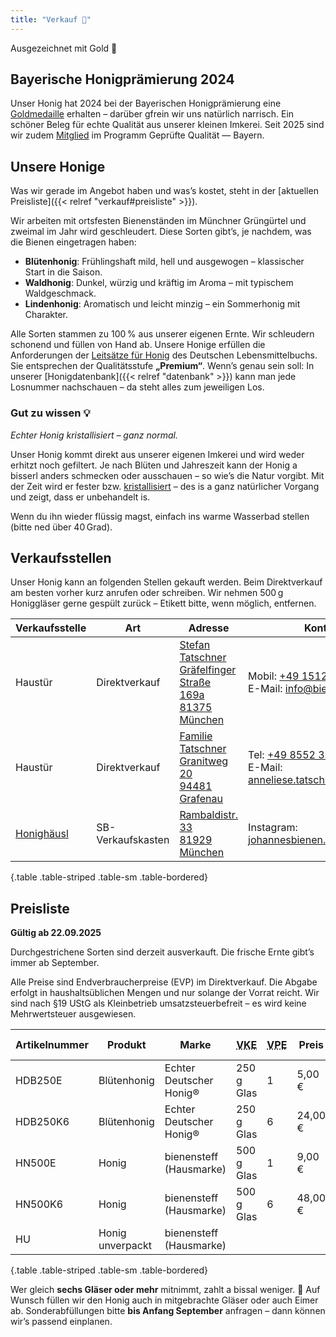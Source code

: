 ```yaml
---
title: "Verkauf 🍯"
---
```


<div class="card mb-4">
    <div class="card-header">
        Ausgezeichnet mit Gold 🥇
    </div>
    <div class="card-body">
        <h2 class="card-title h5">
            Bayerische Honigprämierung 2024
        </h2>
        <p class="card-text">
            Unser Honig hat 2024 bei der Bayerischen Honigprämierung eine <a href="/auszeichnungen/2024-11-03-honigpraemierung.pdf">Goldmedaille</a> erhalten – darüber gfrein wir uns natürlich narrisch.
            Ein schöner Beleg für echte Qualität aus unserer kleinen Imkerei.
            Seit 2025 sind wir zudem <a href="/zertifikate/20250523-gq-zertifikat.pdf">Mitglied</a> im Programm Geprüfte Qualität — Bayern.
        </p>
    </div>
</div>

## Unsere Honige

Was wir gerade im Angebot haben und was’s kostet, steht in der [aktuellen Preisliste]({{< relref "verkauf#preisliste" >}}).

Wir arbeiten mit ortsfesten Bienenständen im Münchner Grüngürtel und zweimal im Jahr wird geschleudert.
Diese Sorten gibt’s, je nachdem, was die Bienen eingetragen haben:

- **Blütenhonig**: Frühlingshaft mild, hell und ausgewogen – klassischer Start in die Saison.
- **Waldhonig**: Dunkel, würzig und kräftig im Aroma – mit typischem Waldgeschmack.
- **Lindenhonig**: Aromatisch und leicht minzig – ein Sommerhonig mit Charakter.

Alle Sorten stammen zu 100 % aus unserer eigenen Ernte.
Wir schleudern schonend und füllen von Hand ab.
Unsere Honige erfüllen die Anforderungen der [Leitsätze für Honig](https://www.bmel.de/SharedDocs/Downloads/DE/_Ernaehrung/Lebensmittel-Kennzeichnung/LeitsaetzeHonig.html) des Deutschen Lebensmittelbuchs.
Sie entsprechen der Qualitätsstufe **„Premium“**.
Wenn’s genau sein soll: In unserer [Honigdatenbank]({{< relref "datenbank" >}}) kann man jede Losnummer nachschauen – da steht alles zum jeweiligen Los.

### Gut zu wissen 💡

*Echter Honig kristallisiert – ganz normal.*

Unser Honig kommt direkt aus unserer eigenen Imkerei und wird weder erhitzt noch gefiltert.
Je nach Blüten und Jahreszeit kann der Honig a bisserl anders schmecken oder ausschauen – so wie’s die Natur vorgibt.
Mit der Zeit wird er fester bzw. [kristallisiert](https://bienen.info/honig-kristallisiert-biologin-klaert-auf/) – des is a ganz natürlicher Vorgang und zeigt, dass er unbehandelt is.

Wenn du ihn wieder flüssig magst, einfach ins warme Wasserbad stellen (bitte ned über 40 Grad).

## Verkaufsstellen

Unser Honig kann an folgenden Stellen gekauft werden.
Beim Direktverkauf am besten vorher kurz anrufen oder schreiben.
Wir nehmen 500 g Honiggläser gerne gespült zurück – Etikett bitte, wenn möglich, entfernen.

| Verkaufsstelle  | Art  | Adresse | Kontakt |
|-----------------|------|---------| ------- |
| Haustür | Direktverkauf | [Stefan Tatschner<br>Gräfelfinger Straße 169a<br>81375 München](https://maps.app.goo.gl/CxwePVnqYxZf5y3k8) | Mobil: <a href="tel:+4915124096409">+49 1512 4096409</a><br>E-Mail: info@bienensteff.de |
| Haustür | Direktverkauf | [Familie Tatschner<br>Granitweg 20<br>94481 Grafenau](https://maps.app.goo.gl/jTKsPPaF4Zm2bUPV6) | Tel: <a href="tel:+4985523391">+49 8552 3391</a><br>E-Mail: anneliese.tatschner@gmail.com |
| [Honighäusl](http://honey.floriankreuzer.de/verkaufsstellen/) | SB-Verkaufskasten | [Rambaldistr. 33<br>81929 München](https://maps.app.goo.gl/V2AfBJat9t6mBJ1J7) | Instagram: [johannesbienen.muenchen](https://www.instagram.com/johannesbienen.muenchen/) |
{.table .table-striped .table-sm .table-bordered}

## Preisliste

**Gültig ab 22.09.2025**

Durchgestrichene Sorten sind derzeit ausverkauft.
Die frische Ernte gibt’s immer ab September.

Alle Preise sind Endverbraucherpreise (EVP) im Direktverkauf.
Die Abgabe erfolgt in haushaltsüblichen Mengen und nur solange der Vorrat reicht.
Wir sind nach §19 UStG als Kleinbetrieb umsatzsteuerbefreit – es wird keine Mehrwertsteuer ausgewiesen.

| Artikelnummer | Produkt | Marke | <acronym title="Verkaufseinheit">VKE</acronym> | <acronym title="Verpackungseinheit">VPE</acronym> | Preis | Preis / kg |
|----------|-------------|----------------| -- | -- | -- | -- |
| HDB250E | Blütenhonig | Echter Deutscher Honig® | 250 g Glas | 1 | 5,00 € | 20,00 € |
| HDB250K6 | Blütenhonig | Echter Deutscher Honig® | 250 g Glas | 6 | 24,00 € | 16,00 € |
| HN500E | Honig | bienensteff (Hausmarke) | 500 g Glas | 1 | 9,00 € | 18,00 € |
| HN500K6 | Honig | bienensteff (Hausmarke) | 500 g Glas | 6 | 48,00 € | 16,00 € |
| HU | Honig unverpackt | bienensteff (Hausmarke)| | | | 14,00 € |
{.table .table-striped .table-sm .table-bordered}

Wer gleich **sechs Gläser oder mehr** mitnimmt, zahlt a bissal weniger. 🙂
Auf Wunsch füllen wir den Honig auch in mitgebrachte Gläser oder auch Eimer ab.
Sonderabfüllungen bitte **bis Anfang September** anfragen – dann können wir’s passend einplanen.
